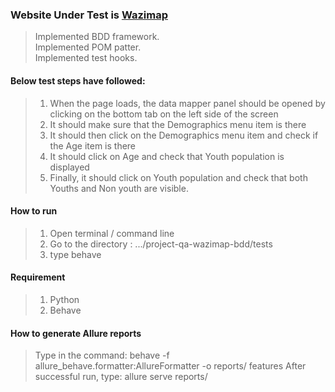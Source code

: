 ### Website Under Test is [Wazimap](https://wazimap-ng.africa/)
> Implemented BDD framework.<br>
> Implemented POM patter.<br>
> Implemented test hooks. <br>
#### Below test steps have followed:

>1. When the page loads, the data mapper panel should be opened by clicking on the bottom tab 
on the left side of the screen
>2. It should make sure that the Demographics menu item is there
>3. It should then click on the Demographics menu item and check if the Age item is there
>4. It should click on Age and check that Youth population is displayed
>5. Finally, it should click on Youth population and check that both Youths and Non youth are visible.

#### How to run
>1. Open terminal / command line
>2. Go to the directory : .../project-qa-wazimap-bdd/tests
>3. type behave

#### Requirement
>1. Python
>2. Behave

#### How to generate Allure reports
> Type in the command:
> behave -f allure_behave.formatter:AllureFormatter -o reports/ features
> After successful run, type:
> allure serve reports/
